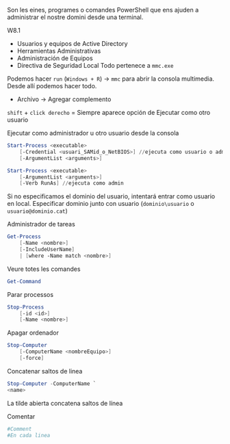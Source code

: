 Son les eines, programes o comandes PowerShell que ens ajuden a administrar el nostre domini desde una terminal.

W8.1 
- Usuarios y equipos de Active Directory
- Herramientas Administrativas
- Administración de Equipos
- Directiva de Seguridad Local
Todo pertenece a `mmc.exe`

Podemos hacer `run` (`Windows + R`) -> `mmc` para abrir la consola multimedia.
Desde allí podemos hacer todo.
- Archivo -> Agregar complemento

`shift` + `click derecho` = Siempre aparece opción de Ejecutar como otro usuario

Ejecutar como administrador u otro usuario desde la consola
```powershell
Start-Process <executable> 
	[-Credential <usuari_SAMid_o_NetBIOS>] //ejecuta como usuario o admin
	[-ArgumentList <arguments>]

Start-Process <executable> 
	[-ArgumentList <arguments>]
	[-Verb RunAs] //ejecuta como admin
```

Si no especificamos el dominio del usuario, intentará entrar como usuario en local. Especificar dominio junto con usuario (`dominio\usuario` o `usuario@dominio.cat`)

Administrador de tareas
```powershell
Get-Process 
	[-Name <nombre>]
	[-IncludeUserName]
	| [where -Name match <nombre>]
```

Veure totes les comandes
```powershell
Get-Command
```

Parar processos
```powershell
Stop-Process 
	[-id <id>]
	[-Name <nombre>]
```

Apagar ordenador
```powershell
Stop-Computer 
	[-ComputerName <nombreEquipo>]
	[-force]
```

Concatenar saltos de linea
```powershell
Stop-Computer -ComputerName `
<name>
```
La tilde abierta concatena saltos de línea

Comentar
```powershell
#Comment
#En cada linea
```




